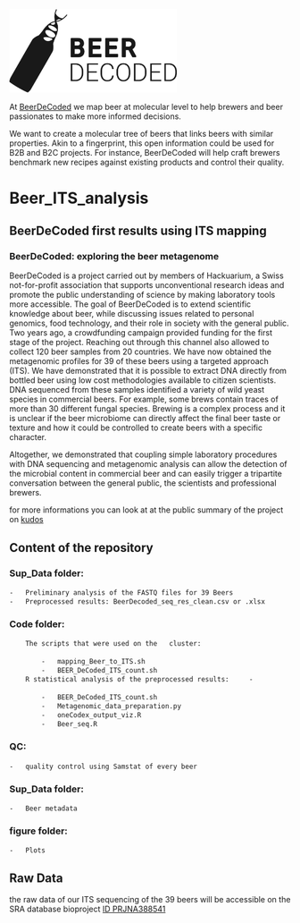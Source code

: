 
<img src="https://raw.githubusercontent.com/BeerDecodedProject/beer-data/master/assets/logo.png" width="300">

At [BeerDeCoded](http://www.genome.beer) we map beer at molecular level to help brewers and beer passionates to make more informed decisions.

We want to create a molecular tree of beers that links beers with similar properties. Akin to a fingerprint, this open information could be used for B2B and B2C projects. For instance, BeerDeCoded will help craft brewers benchmark new recipes against existing products and control their quality.

# Beer_ITS_analysis
## BeerDeCoded first results using ITS mapping

### BeerDeCoded: exploring the beer metagenome

BeerDeCoded is a project carried out by members of Hackuarium, a Swiss not-for-profit association that supports unconventional research ideas and promote the public understanding of science by making laboratory tools more accessible. The goal of BeerDeCoded is to extend scientific knowledge about beer, while discussing issues related to personal genomics, food technology, and their role in society with the general public. Two years ago, a crowdfunding campaign provided funding for the first stage of the project. Reaching out through this channel also allowed to collect 120 beer samples from 20 countries.
We have now obtained the metagenomic profiles for 39 of these beers using a targeted approach (ITS). We have demonstrated that it is possible to extract DNA directly from bottled beer using low cost methodologies available to citizen scientists. DNA sequenced from these samples identified a variety of wild yeast species in commercial beers. For example, some brews contain traces of more than 30 different fungal species. Brewing is a complex process and it is unclear if the beer microbiome can directly affect the final beer taste or texture and how it could be controlled to create beers with a specific character.

Altogether, we demonstrated that coupling simple laboratory procedures with DNA sequencing and metagenomic analysis can allow the detection of the microbial content in commercial beer and can easily trigger a tripartite conversation between the general public, the scientists and professional brewers.

for more informations you can look at at the public summary of the project  on [kudos](https://www.growkudos.com/publications/10.12688%25252Ff1000research.12564.1/reader) 
 
## Content of the repository

###	Sup_Data folder: 

	-	Preliminary analysis of the FASTQ files for 39 Beers
	-	Preprocessed results: BeerDecoded_seq_res_clean.csv or .xlsx
	
###	Code folder:

		The scripts that were used on the 	cluster: 
		
			-	mapping_Beer_to_ITS.sh
			-	BEER_DeCoded_ITS_count.sh
		R statistical analysis of the preprocessed results: 	-	
		
			-	BEER_DeCoded_ITS_count.sh
			-	Metagenomic_data_preparation.py
			-	oneCodex_output_viz.R
			-	Beer_seq.R
			
### QC: 

	-	quality control using Samstat of every beer
	
###	Sup_Data folder: 

	-	Beer metadata
	
###	figure folder: 

	-	Plots
	
## Raw Data

the raw data of our ITS sequencing of the 39 beers will be accessible on the SRA database bioproject [ID PRJNA388541](https://www.ncbi.nlm.nih.gov/bioproject/388541) 

